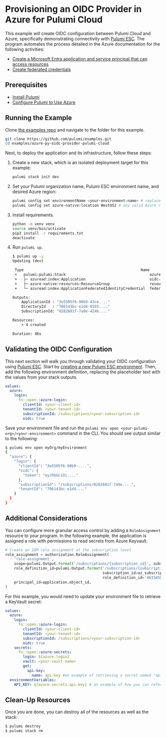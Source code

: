 # Provisioning an OIDC Provider in Azure for Pulumi Cloud

This example will create OIDC configuration between Pulumi Cloud and Azure, specifically demonstrating connectivity with [Pulumi ESC](https://www.pulumi.com/docs/pulumi-cloud/esc/). The program automates the process detailed in the Azure documentation for the following activities:

- [Create a Microsoft Entra application and service principal that can access resources](https://learn.microsoft.com/en-us/azure/active-directory/develop/howto-create-service-principal-portal)
- [Create federated credentials](https://azure.github.io/azure-workload-identity/docs/topics/federated-identity-credential.html#federated-identity-credential-for-an-azure-ad-application-1)

## Prerequisites

* [Install Pulumi](https://www.pulumi.com/docs/get-started/install/)
* [Configure Pulumi to Use Azure](https://www.pulumi.com/docs/clouds/azure/get-started/begin/)

## Running the Example

Clone [the examples repo](https://github.com/pulumi/examples/tree/master/aws-py-oidc-provider) and navigate to the folder for this example.

```bash
git clone https://github.com/pulumi/examples.git
cd examples/azure-py-oidc-provider-pulumi-cloud
```

Next, to deploy the application and its infrastructure, follow these steps:

1. Create a new stack, which is an isolated deployment target for this example:

    ```bash
    pulumi stack init dev
    ```

1. Set your Pulumi organization name, Pulumi ESC environment name, and desired Azure region:

    ```bash
    pulumi config set environmentName <your-environment-name> # replace with your environment name
    pulumi config set azure-native:location WestUS2 # any valid Azure region will work
    ```

1. Install requirements.

    ```bash
    python -m venv venv
    source venv/bin/activate
    pip3 install -r requirements.txt
    deactivate
    ```

1. Run `pulumi up`. 

    ```bash
    $ pulumi up -y
    Updating (dev)

     Type                                                     Name                         Status            
     +   pulumi:pulumi:Stack                                      azure-oidc-dev               created (27s)     
     +   ├─ azuread:index:Application                             oidc-app-registration        created (14s)     
     +   ├─ azure-native:resources:ResourceGroup                  resourceGroup                created (1s)      
     +   └─ azuread:index:ApplicationFederatedIdentityCredential  federatedIdentityCredential  created (16s)     
    
    Outputs:
        ApplicationId : "3e5505f6-90b9-43ce...."
        DirectoryId   : "706143bc-e1d4-4593...."
        SubscriptionId: "0282681f-7a9e-424b...."
    
    Resources:
        + 4 created
    
    Duration: 46s
    ```
## Validating the OIDC Configuration

This next section will walk you through validating your OIDC configuration using [Pulumi ESC](https://www.pulumi.com/docs/pulumi-cloud/esc/). Start by [creating a new Pulumi ESC environment](https://www.pulumi.com/docs/pulumi-cloud/esc/get-started/#create-an-environment). Then, add the following environment definition, replacing the placeholder text with the values from your stack outputs.

```yaml
values:
  azure:
    login:
      fn::open::azure-login:
        clientId: <your-client-id>
        tenantId: <your-tenant-id>
        subscriptionId: /subscriptions/<your-subscription-id>
        oidc: true
```

Save your environment file and run the `pulumi env open <your-pulumi-org>/<your-environment>` command in the CLI. You should see output similar to the following:

```bash
$ pulumi env open myOrg/myEnvironment
{
  "azure": {
    "login": {
      "clientId": "3e5505f6-90b9-....",
      "oidc": {
        "token": "eyJhbGciOi...."
      },
      "subscriptionId": "/subscriptions/0282681f-7a9e....",
      "tenantId": "706143bc-e1d4...."
    }
  }
}
```

## Additional Considerations

You can configure more granular access control by adding a `RoleAssignment` resource to your program. In the following example, the application is assigned a role with permissions to read secrets from Azure Keyvault.

```python
# Create an IAM role assignment at the subscription level
role_assignment = authorization.RoleAssignment(
    'role-assignment',
    scope=pulumi.Output.format('/subscriptions/{subscription_id}', subscription_id=az_subscription),
    role_definition_id=pulumi.Output.format('/subscriptions/{subscription_id}/providers/Microsoft.Authorization/roleDefinitions/{role_definition_id}',
                                            subscription_id=az_subscription,
                                            role_definition_id='4633458b-17de-408a-b874-0445c86b69e6'),  # ID for "Key Vault Secrets User" role
    principal_id=application.object_id,
)
```

For this example, you would need to update your environment file to retrieve a KeyVault secret:

```yaml
values:
  azure:
    login:
      fn::open::azure-login:
        clientId: <your-client-id>
        tenantId: <your-tenant-id>
        subscriptionId: /subscriptions/<your-subscription-id>
        oidc: true
    secrets:
      fn::open::azure-secrets:
        login: ${azure.login}
        vault: <your-vault-name>
        get:
          api-key:
            name: api-key #an example of retrieving a secret named "api-key" and storing it in a parameter
  environmentVariables:
    API_KEY: ${azure.secrets.api-key} # an example of how you can reference your api-key value elsewhere in the file
```

## Clean-Up Resources

Once you are done, you can destroy all of the resources as well as the stack:

```bash
$ pulumi destroy
$ pulumi stack rm
```
